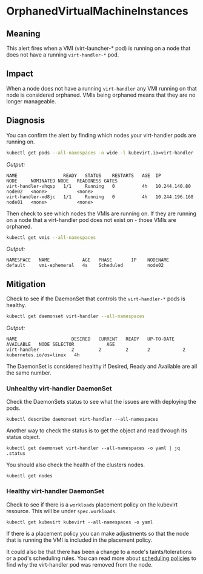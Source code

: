# OrphanedVirtualMachineInstances

## Meaning

This alert fires when a VMI (virt-launcher-* pod) is running on a node that does not have a running `virt-handler-*` pod.

## Impact

When a node does not have a running `virt-handler` any VMI running on that node is considered orphaned. VMIs being orphaned means that they are no longer manageable.

## Diagnosis

You can confirm the alert by finding which nodes your virt-handler pods are running on.

```bash
kubectl get pods --all-namespaces -o wide -l kubevirt.io=virt-handler
```
*Output:*
```
NAME                 READY   STATUS    RESTARTS   AGE  IP               NODE     NOMINATED NODE   READINESS GATES
virt-handler-vhqsp   1/1     Running   0          4h   10.244.140.80    node02   <none>           <none>
virt-handler-xd8jc   1/1     Running   0          4h   10.244.196.168   node01   <none>           <none>
```

Then check to see which nodes the VMIs are running on. If they are running on a node that a virt-handler pod does not exist on - those VMIs are orphaned.

```bash
kubectl get vmis --all-namespaces
```

*Output:*
```
NAMESPACE   NAME            AGE   PHASE       IP    NODENAME
default     vmi-ephemeral   4s    Scheduled         node02
```

## Mitigation

Check to see if the DaemonSet that controls the `virt-handler-*` pods is healthy.

```bash
kubectl get daemonset virt-handler --all-namespaces
```

*Output:*
```
NAME                    DESIRED   CURRENT   READY   UP-TO-DATE   AVAILABLE   NODE SELECTOR            AGE
virt-handler            2         2         2       2            2           kubernetes.io/os=linux   4h
```

The DaemonSet is considered healthy if Desired, Ready and Available are all the same number.


### Unhealthy virt-handler DaemonSet
Check the DaemonSets status to see what the issues are with deploying the pods.

`kubectl describe daemonset virt-handler --all-namespaces`


Another way to check the status is to get the object and read through its status object.

`kubectl get daemonset virt-handler --all-namespaces -o yaml | jq .status`


 You should also check the health of the clusters nodes.

`kubectl get nodes`

### Healthy virt-handler DaemonSet

Check to see if there is a `workloads` placement policy on the kubevirt resource. This will be under `spec.workloads`.

`kubectl get kubevirt kubevirt --all-namespaces -o yaml`

If there is a placement policy you can make adjustments so that the node that is running the VMI is included in the placement policy.

It could also be that there has been a change to a node's taints/tolerations or a pod's scheduling rules. You can read more about [scheduling policies](https://kubernetes.io/docs/concepts/workloads/controllers/daemonset/) to find why the virt-handler pod was removed from the node.
